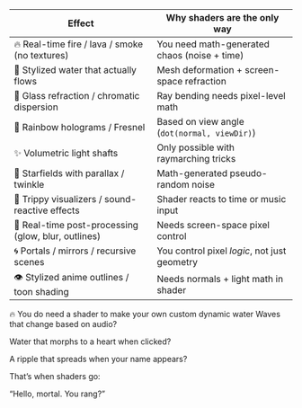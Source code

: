 | Effect                                              | Why shaders are the only way                 |
| --------------------------------------------------- | -------------------------------------------- |
| 🔥 Real-time fire / lava / smoke (no textures)      | You need math-generated chaos (noise + time) |
| 🌊 Stylized water that actually flows               | Mesh deformation + screen-space refraction   |
| 🧊 Glass refraction / chromatic dispersion          | Ray bending needs pixel-level math           |
| 🌈 Rainbow holograms / Fresnel                      | Based on view angle (`dot(normal, viewDir)`) |
| ✨ Volumetric light shafts                           | Only possible with raymarching tricks        |
| 🌌 Starfields with parallax / twinkle               | Math-generated pseudo-random noise           |
| 🧬 Trippy visualizers / sound-reactive effects      | Shader reacts to time or music input         |
| 📸 Real-time post-processing (glow, blur, outlines) | Needs screen-space pixel control             |
| 🌀 Portals / mirrors / recursive scenes             | You control pixel *logic*, not just geometry |
| 👁️ Stylized anime outlines / toon shading          | Needs normals + light math in shader         |


🔥 You do need a shader to make your own custom dynamic water
Waves that change based on audio?

Water that morphs to a heart when clicked?

A ripple that spreads when your name appears?

That’s when shaders go:

“Hello, mortal. You rang?”